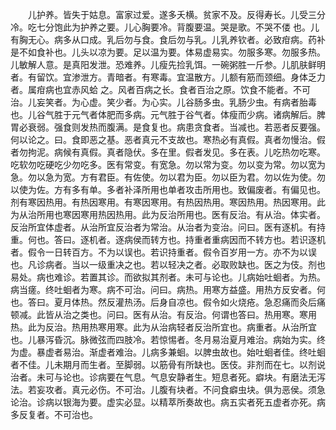 <!-- { "loadSidebar": true } -->
　　儿护养。皆失于姑息。富家过爱。遂多夭横。贫家不及。反得寿长。儿受三分冷。吃七分饱此为护养之要。儿心胸要冷。背腹要温。哭是歌。不哭不偻 也。儿有胸无心。病多从口成。乳后勿与食。食后勿与乳。儿乳养钦者。必致疳病。药补是不如食补也。儿头以凉为要。足以温为要。体易虚易实。勿服多寒。勿服多热。儿敏解人意。是真阳发泄。恐难养。儿瘦先捡乳饵。一碗粥胜一斤参。儿肌肤鲜明者。有留饮。宜渗泄方。青暗者。有寒毒。宜温散方。儿额有筋而颈细。身体乏力者。属疳病也宜赤风蛤 之。风者百病之长。食者百治之原。饮食不能者。不可治。儿妄笑者。为心虚。笑少者。为心实。儿谷肠多虫。乳肠少虫。有病者胎毒也。儿谷气胜于元气者体肥而多病。元气胜于谷气者。体瘦而少病。诸病解后。脾胃必衰弱。强食则发热而腹满。是食复也。病患贪食者。当减也。若恶者反要强。何以论之。曰。食即恶之基。恶者真元不支故也。寒热必有真假。真者勿慢治。假者勿拘泥。病候有真假。真者隐伏。多在里。假者发见。多在表。儿吃热勿吃寒。吃软勿吃硬吃少勿吃多。医有常变。有宽急。勿以常为变。勿以变为常。勿以宽为急。勿以急为宽。方有君臣。有佐使。勿以君为臣。勿以臣为君。勿以佐为使。勿以使为佐。方有多有单。多者补泽所用也单者攻击所用也。致偏废者。有偏见也。剂有寒因热用。有热因寒用。有寒因寒用。有热因热用。寒因热用。热因寒用。此为从治所用也寒因寒用热因热用。此为反治所用也。医有反治。有从治。体实者。反治所宜体虚者。从治所宜反治者为常治。从治者为变治。问曰。医有逐机。有持重。何也。答曰。逐机者。逐病侯而转方也。持重者重病因而不转方也。若识逐机者。假令一日转百方。不为以误也。若识持重者。假令百岁用一方。亦不为以误也。凡诊病者。当以一级重决之也。若以轻决之者。必取败缺也。医之为伎。剂也易处。病也难诊。若置其诊。而欲拟其剂者。未可与论也。儿病始吐蛔者。为热。病当瘥。终吐蛔者为寒。病不可治。问曰。病热。用寒方益盛。用热方反安者。何也。答曰。夏月体热。然反灌热汤。后身自凉也。假令如火烧疮。急忍痛而灸后痛顿减。此皆从治之类也。问曰。医有从治。有反治。何谓也答曰。热用寒。寒用热。此为反治。热用热寒用寒。此为从治病轻者反治所宜也。病重者。从治所宜也。儿暴泻昏沉。脉微弦而四肢冷。若惊惕者。冬月易治夏月难治。病始为实。终为虚。暴虚者易治。渐虚者难治。儿病多兼蛔。以脾虫故也。始吐蛔者佳。终吐蛔者不佳。儿未期月而生者。至脚弱。以筋骨有所缺也。医伎。非剂而在七。以剂说治者。未可与论也。诊病要在气息。气息安静者生。短息者死。癖块。有磨法无泻法。若妄攻者。真元必伤。不可治。儿腹有块者。不问食癖虫块。俱为恶侯。须急论治。诊病以银海为要。虚实必显。以精萃所奏故也。病五实者死五虚者亦死。病多反复者。不可治也。
　　
　　
